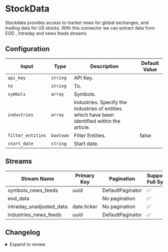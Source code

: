 # StockData
Stockdata provides access to market news for global exchanges, and trading data for US stocks.
With this connector we can extract data from EOD , Intraday and news feeds streams





## Configuration

| Input | Type | Description | Default Value |
|-------|------|-------------|---------------|
| `api_key` | `string` | API Key.  |  |
| `to` | `string` | To.  |  |
| `symbols` | `array` | Symbols.  |  |
| `industries` | `array` | Industries. Specify the industries of entities which have been identified within the article. |  |
| `filter_entities` | `boolean` | Filter Entities.  | false |
| `start_date` | `string` | Start date.  |  |

## Streams
| Stream Name | Primary Key | Pagination | Supports Full Sync | Supports Incremental |
|-------------|-------------|------------|---------------------|----------------------|
| symbols_news_feeds | uuid | DefaultPaginator | ✅ |  ✅  |
| eod_data |  | No pagination | ✅ |  ✅  |
| intraday_unadjusted_data | date.ticker | No pagination | ✅ |  ✅  |
| industries_news_feeds | uuid | DefaultPaginator | ✅ |  ✅  |

## Changelog

<details>
  <summary>Expand to review</summary>

| Version          | Date              | Pull Request | Subject        |
|------------------|-------------------|--------------|----------------|
| 0.0.1 | 2024-11-08 | | Initial release by [@ombhardwajj](https://github.com/ombhardwajj) via Connector Builder |

</details>
